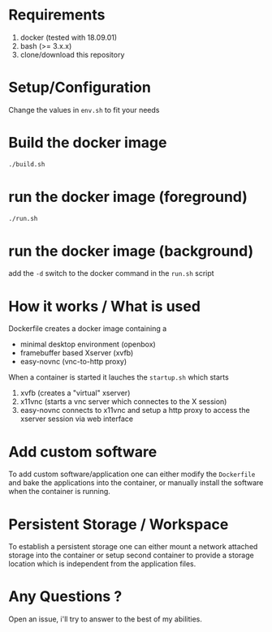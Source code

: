 
# Requirements 

1. docker (tested with 18.09.01)
3. bash (>= 3.x.x)
2. clone/download this repository

# Setup/Configuration

Change the values in `env.sh` to fit your needs

# Build the docker image

```sh
./build.sh
```

# run the docker image (foreground)

```sh
./run.sh
```

# run the docker image (background)

add the `-d` switch to the docker command in the `run.sh` script

# How it works / What is used

Dockerfile creates a docker image containing a  
* minimal desktop environment (openbox) 
* framebuffer based Xserver (xvfb)
* easy-novnc (vnc-to-http proxy)

When a container is started it lauches the `startup.sh` which starts 
1. xvfb (creates a "virtual" xserver) 
1. x11vnc (starts a vnc server which connectes to the X session)
1. easy-novnc connects to x11vnc and setup a http proxy to access the xserver session via web interface

# Add custom software

To add custom software/application one can either modify the `Dockerfile` and bake the applications into the container, 
or manually install the software when the container is running.

# Persistent Storage / Workspace 

To establish a persistent storage one can either mount a network attached storage into the container or setup second container to provide a storage location which is independent from the application files. 


# Any Questions ? 
Open an issue, i'll try to answer to the best of my abilities.
